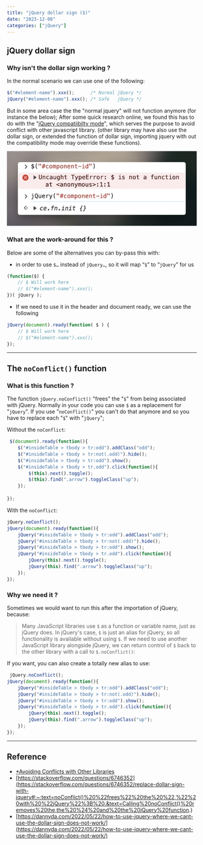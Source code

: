 ```yaml
---
title: "jQuery dollar sign ($)"
date: "2023-12-08"
categories: ["jQuery"]
---
```


## jQuery dollar sign


### Why isn't the dollar sign working ?

In the normal scenario we can use one of the following:

```javascript
$("#element-name").xxx();      /* Normal jQuery */
jQuery("#element-name").xxx(); /* Safe   jQuery */
```

But in some area case the the "normal jquery" will not function anymore (for instance the below); After some quick research online, we found this has to do with the "[jQuery compatiibilty mode](https://learn.jquery.com/using-jquery-core/avoid-conflicts-other-libraries/)", which serves the purpose to avoid conflict with other javascript library. (other library may have also use the dollar sign, or extended the function of dollar sign, importing jquery with out the compatibility mode may override these functions).


![2023-12-08T162718AEST](2023-12-08T162718AEST.png)

### What are the work-around for this ?

Below are some of the alternatives you can by-pass this with:

-   in order to use `$…` instead of `jQuery…`, so it will map “`$`” to “`jQuery`” for us

```javascript
(function($) {
    // $ Will work here
    // $("#element-name").xxx();
})( jQuery );
```

-   If we need to use it in the header and document ready, we can use the following

```javascript
jQuery(document).ready(function( $ ) {
    // $ Will work here
    // $("#element-name").xxx();
});
```








---

## The `noConflict()` function

### What is this function ?

The function `jQuery.noConflict()` "frees" the "`$`" from being associated with jQuery. Normally in your code you can use `$` as a replacement for "`jQuery`". If you use "`noConflict()`" you can't do that anymore and so you have to replace each "`$`" with "`jQuery`";


Without the `noConflict`:
```javascript
 $(document).ready(function(){
    $("#insideTable > tbody > tr:odd").addClass("odd");
    $("#insideTable > tbody > tr:not(.odd)").hide();
    $("#insideTable > tbody > tr:odd").show();
    $("#insideTable > tbody > tr.odd").click(function(){
        $(this).next().toggle();
        $(this).find(".arrow").toggleClass("up");
    });

});
```
With the `noConflict`:
```javascript
jQuery.noConflict();
jQuery(document).ready(function(){
    jQuery("#insideTable > tbody > tr:odd").addClass("odd");
    jQuery("#insideTable > tbody > tr:not(.odd)").hide();
    jQuery("#insideTable > tbody > tr:odd").show();
    jQuery("#insideTable > tbody > tr.odd").click(function(){
        jQuery(this).next().toggle();
        jQuery(this).find(".arrow").toggleClass("up");
    });
});
```

### Why we need it ?

Sometimes we would want to run this after the importation of jQuery, because:

> Many JavaScript libraries use `$` as a function or variable name, just as jQuery does. In jQuery's case, `$` is just an alias for jQuery, so all functionality is available without using `$`. If we need to use another JavaScript library alongside jQuery, we can return control of `$` back to the other library with a call to `$.noConflict()`:

If you want, you can also create a totally new alias to use:
```javascript
 jQuery.noConflict();
jQuery(document).ready(function(){
    jQuery("#insideTable > tbody > tr:odd").addClass("odd");
    jQuery("#insideTable > tbody > tr:not(.odd)").hide();
    jQuery("#insideTable > tbody > tr:odd").show();
    jQuery("#insideTable > tbody > tr.odd").click(function(){
        jQuery(this).next().toggle();
        jQuery(this).find(".arrow").toggleClass("up");
    });
});
```

---

## Reference
- [\*Avoiding Conflicts with Other Libraries](https://learn.jquery.com/using-jquery-core/avoid-conflicts-other-libraries/)
- [https://stackoverflow.com/questions/6746352](https://stackoverflow.com/questions/6746352/replace-dollar-sign-with-jquery#:~:text=noConflict()%20%22frees%22%20the%20%22,%22%20with%20%22jQuery%22%3B%20.&text=Calling%20noConflict()%20removes%20the,the%20%24%20and%20the%20jQuery%20function.)
- [https://dannyda.com/2022/05/22/how-to-use-jquery-where-we-cant-use-the-dollar-sign-does-not-work/](https://dannyda.com/2022/05/22/how-to-use-jquery-where-we-cant-use-the-dollar-sign-does-not-work/)